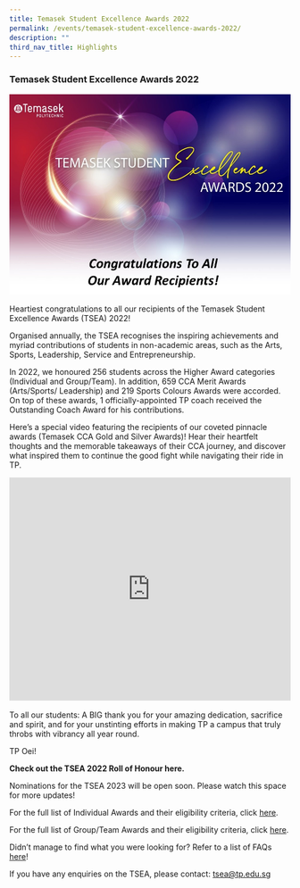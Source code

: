 ```yaml
---
title: Temasek Student Excellence Awards 2022
permalink: /events/temasek-student-excellence-awards-2022/
description: ""
third_nav_title: Highlights
---
```

### Temasek Student Excellence Awards 2022

![](/images/Events/Highlights/TSEA%202022.jpg)

Heartiest congratulations to all our recipients of the Temasek Student Excellence Awards (TSEA) 2022!

Organised annually, the TSEA recognises the inspiring achievements and myriad contributions of students in non-academic areas, such as the Arts, Sports, Leadership, Service and Entrepreneurship. 

In 2022, we honoured 256 students across the Higher Award categories (Individual and Group/Team). In addition, 659 CCA Merit Awards (Arts/Sports/ Leadership) and 219 Sports Colours Awards were accorded. On top of these awards, 1 officially-appointed TP coach received the Outstanding Coach Award for his contributions.

Here’s a special video featuring the recipients of our coveted pinnacle awards (Temasek CCA Gold and Silver Awards)! Hear their heartfelt thoughts and the memorable takeaways of their CCA journey, and discover what inspired them to continue the good fight while navigating their ride in TP.

<iframe width="100%" height="400" src="https://www.youtube.com/embed/J_8FLT048TE" title="YouTube video player" frameborder="0" allow="accelerometer; autoplay; clipboard-write; encrypted-media; gyroscope; picture-in-picture; web-share" allowfullscreen></iframe>

To all our students: A BIG thank you for your amazing dedication, sacrifice and spirit, and for your unstinting efforts in making TP a campus that truly throbs with vibrancy all year round. 

TP Oei!

**Check out the TSEA 2022 Roll of Honour here.**
[](/files/tsea/TSEA%202022%20Awardees.pdf)


Nominations for the TSEA 2023 will be open soon. Please watch this space for more updates!

For the full list of Individual Awards and their eligibility criteria, click [here](/files/TSEA%202022%20-%20Individual%20Awards.pdf).  

For the full list of Group/Team Awards and their eligibility criteria, click [here](/files/TSEA%202022%20-%20%20Group-Team%20Awards.pdf). 

Didn’t manage to find what you were looking for? Refer to a list of FAQs [here](/files/TSEA%202022%20-%20FAQs.pdf)!

If you have any enquiries on the TSEA, please contact: <a href="mailto:tsea@tp.edu.sg">tsea@tp.edu.sg</a>